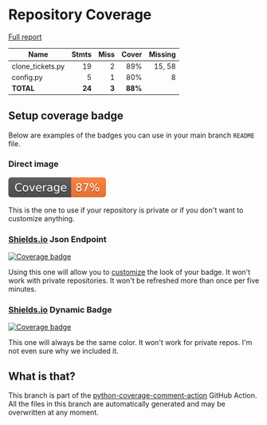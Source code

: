 # Repository Coverage

[Full report](https://htmlpreview.github.io/?https://github.com/andgineer/jiratools/blob/python-coverage-comment-action-data/htmlcov/index.html)

| Name              |    Stmts |     Miss |   Cover |   Missing |
|------------------ | -------: | -------: | ------: | --------: |
| clone\_tickets.py |       19 |        2 |     89% |    15, 58 |
| config.py         |        5 |        1 |     80% |         8 |
|         **TOTAL** |   **24** |    **3** | **88%** |           |


## Setup coverage badge

Below are examples of the badges you can use in your main branch `README` file.

### Direct image

[![Coverage badge](https://raw.githubusercontent.com/andgineer/jiratools/python-coverage-comment-action-data/badge.svg)](https://htmlpreview.github.io/?https://github.com/andgineer/jiratools/blob/python-coverage-comment-action-data/htmlcov/index.html)

This is the one to use if your repository is private or if you don't want to customize anything.

### [Shields.io](https://shields.io) Json Endpoint

[![Coverage badge](https://img.shields.io/endpoint?url=https://raw.githubusercontent.com/andgineer/jiratools/python-coverage-comment-action-data/endpoint.json)](https://htmlpreview.github.io/?https://github.com/andgineer/jiratools/blob/python-coverage-comment-action-data/htmlcov/index.html)

Using this one will allow you to [customize](https://shields.io/endpoint) the look of your badge.
It won't work with private repositories. It won't be refreshed more than once per five minutes.

### [Shields.io](https://shields.io) Dynamic Badge

[![Coverage badge](https://img.shields.io/badge/dynamic/json?color=brightgreen&label=coverage&query=%24.message&url=https%3A%2F%2Fraw.githubusercontent.com%2Fandgineer%2Fjiratools%2Fpython-coverage-comment-action-data%2Fendpoint.json)](https://htmlpreview.github.io/?https://github.com/andgineer/jiratools/blob/python-coverage-comment-action-data/htmlcov/index.html)

This one will always be the same color. It won't work for private repos. I'm not even sure why we included it.

## What is that?

This branch is part of the
[python-coverage-comment-action](https://github.com/marketplace/actions/python-coverage-comment)
GitHub Action. All the files in this branch are automatically generated and may be
overwritten at any moment.